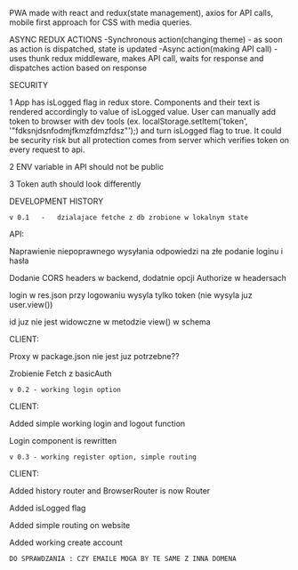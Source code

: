 PWA made with react and redux(state management), axios for API calls, mobile first approach for CSS with media queries.

ASYNC REDUX ACTIONS
-Synchronous action(changing theme) - as soon as action is dispatched, state is updated
-Async action(making API call) - uses thunk redux middleware, makes API call, waits for response and dispatches action based on response 

SECURITY

1 App has isLogged flag in redux store. Components and their text is rendered accordingly to value of isLogged value. User can manually add token to browser with dev tools (ex. localStorage.setItem('token', '"fdksnjdsnfodmjfkmzfdmzfdsz"');) and turn isLogged flag to true. It could be security risk but all protection comes from server which verifies token on every request to api.

2 ENV variable in API should not be public

3 Token auth should look differently

DEVELOPMENT HISTORY

    v 0.1   -   dzialajace fetche z db zrobione w lokalnym state

API:

Naprawienie niepoprawnego wysyłania odpowiedzi na złe podanie loginu i hasła

Dodanie CORS headers w backend, dodatnie opcji Authorize w headersach

login w res.json przy logowaniu wysyla tylko token (nie wysyla juz user.view())

id juz nie jest widowczne w metodzie view() w schema

CLIENT:

Proxy w package.json nie jest juz potrzebne??

Zrobienie Fetch z basicAuth


    v 0.2 - working login option

CLIENT:

Added simple working login and logout function

Login component is rewritten
    

    v 0.3 - working register option, simple routing

CLIENT:

Added history router and BrowserRouter is now Router

Added isLogged flag 

Added simple routing on website

Added working create account 




    DO SPRAWDZANIA : CZY EMAILE MOGA BY TE SAME Z INNA DOMENA